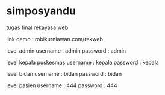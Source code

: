 # simposyandu
tugas final rekayasa web

link demo : robikurniawan.com/rekweb


level admin
username : admin
password : admin

level kepala puskesmas
username : kepala
password : kepala

level bidan
username : bidan
password : bidan

level pasien
username : 444
password : 444